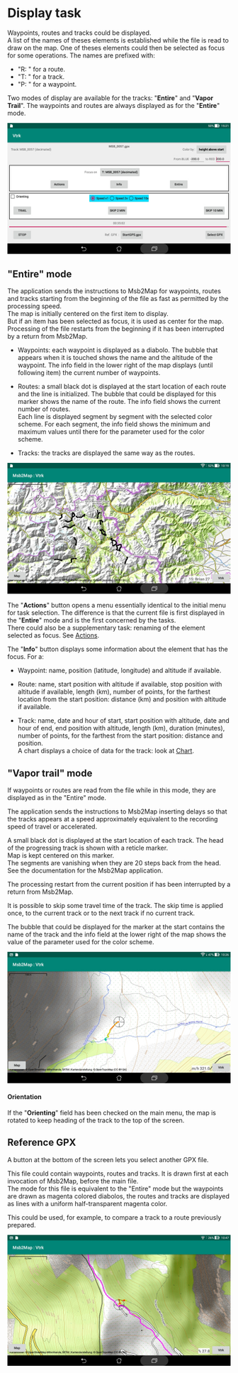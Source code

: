 # Display task

Waypoints, routes and tracks could be displayed.  
A list of the names of theses elements is established
while the file is read to draw on the map. One of theses elements could then be
selected as focus for some operations. The names are prefixed with:

+ "R: " for a route.
+ "T: " for a track.
+ "P: " for a waypoint.

Two modes of display are available for the tracks: "**Entire**"
and "**Vapor Trail**".
The waypoints and routes are always displayed as for the "**Entire**" mode.

![Menu](Gallery/Menu.jpg)

## "Entire" mode

The application sends the instructions to Msb2Map for waypoints, routes
and tracks starting from the beginning of the file as fast as
permitted by the processing speed.  
The map is initially centered on the first item to display.  
But if an item has been selected as focus, it is used as center
for the map.  
Processing of the file restarts from the beginning if it has
been interrupted by a return from Msb2Map.

+ Waypoints: each waypoint is displayed as a diabolo. The bubble that
 appears when it is touched shows the name and the altitude of the
 waypoint. The info field in the lower right of the map displays
 (until following item) the current number of waypoints.

+ Routes: a small black dot is displayed at the start location of each
 route and the line is initialized. The bubble that could be displayed
 for this marker shows the name of the route. 
 The info field shows the current number of routes.  
 Each line is displayed segment by segment with the
 selected color scheme. For each segment, the info field shows the
 minimum and maximum values until there for the parameter used
 for the color scheme.

+ Tracks: the tracks are displayed the same way as the routes.

![Routes](Gallery/Routes.jpg)

The "**Actions**" button opens a menu essentially identical to
the initial menu for task selection. The difference is that
the current file is first displayed in the "**Entire**" mode
and is the first concerned by the tasks.  
There could also be a supplementary task: renaming of the element
selected as focus.  See [Actions](Actions.md).

The "**Info**" button displays some information about the
element that has the focus. For a:

+ Waypoint: name, position (latitude, longitude) and altitude if available.

+ Route: name, start position with altitude if available, stop position
 with altitude if available, length (km), number of points,
 for the farthest location from the start position: distance (km) and position
 with altitude if available.

+ Track: name, date and hour of start, start position with altitude,
 date and hour of end, end position with altitude, length (km),
 duration (minutes), number of points, for the farthest from the
 start position: distance and position.  
 A chart displays a choice of data for the track: look at [Chart](Chart.md).

## "Vapor trail" mode

If waypoints or routes are read from the file while in this mode,
they are displayed as in the "Entire" mode.  

The application sends the instructions to Msb2Map inserting
delays so that the tracks appears at a speed approximately equivalent to
the recording speed of travel or accelerated.

A small black dot is displayed at the start location of each
track. The head of the progressing track is shown with a reticle marker.  
Map is kept centered on this marker.  
The segments are vanishing when they are 20 steps back from the head.
See the documentation for the Msb2Map application.

The processing restart from the current position if has been
interrupted by a return from Msb2Map.

It is possible to skip some travel time of the track. The skip time
is applied once, to the current track or to the next track if no
current track.

The bubble that could be displayed for the marker at the start
contains the name of the track and
the info field at the lower right of the map shows the value of the
parameter used for the color scheme.

![Trail](Gallery/Trail.jpg)

#### Orientation

If the "**Orienting**" field has been checked on the main menu,
the map is rotated to keep heading of the track to the top
of the screen.

## Reference GPX

A button at the bottom of the screen lets you select another
GPX file.

This file could contain waypoints, routes and tracks. It is drawn first
at each invocation of Msb2Map, before the main file.  
The mode for this file is equivalent to the "Entire" mode but
the waypoints are drawn as magenta colored diabolos,
the routes and tracks are displayed
as lines with a uniform half-transparent magenta color.

This could be used, for example, to compare a track to a route
previously prepared.

![Reference](Gallery/Reference.jpg)


